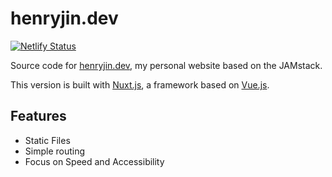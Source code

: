# henryjin.dev

[![Netlify Status](https://api.netlify.com/api/v1/badges/a209a094-5987-4145-9f0a-3faf5587f1ec/deploy-status)](https://app.netlify.com/sites/henryjin-dev/deploys)

Source code for [henryjin.dev](https://henryjin.dev), my personal website based on the JAMstack.

This version is built with [Nuxt.js](https://nuxtjs.org/), a framework based on [Vue.js](https://vuejs.org/).

## Features

- Static Files
- Simple routing
- Focus on Speed and Accessibility

